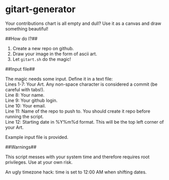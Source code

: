 gitart-generator
================

Your contributions chart is all empty and dull? Use it as a canvas and draw something beautiful!

##How do I?##

1. Create a new repo on github.
2. Draw your image in the form of ascii art.
3. Let `gitart.sh` do the magic!

##Input file##

The magic needs some input. Define it in a text file:  
Lines 1-7: Your Art. Any non-space character is considered a commit (be careful with tabs!).  
Line 8: Your name.  
Line 9: Your github login.  
Line 10: Your email.  
Line 11: Name of the repo to push to. You should create it repo before running the script.  
Line 12: Starting date in %Y%m%d format. This will be the top left corner of your Art.  

Example input file is provided.

##Warnings##

This script messes with your system time and therefore requires root privileges. Use at your own risk.

An ugly timezone hack: time is set to 12:00 AM when shifting dates.
